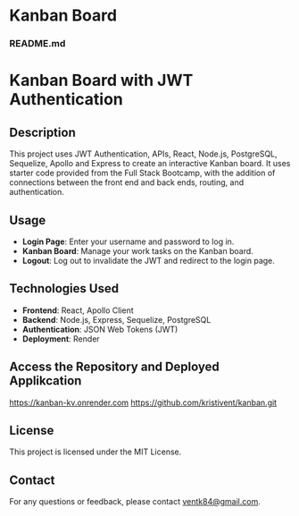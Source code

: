 # Kanban Board

### README.md

# Kanban Board with JWT Authentication

## Description
This project uses JWT Authentication, APIs, React, Node.js, PostgreSQL, Sequelize, Apollo and Express to create an interactive Kanban board.  It uses starter code provided from the Full Stack Bootcamp, with the addition of connections between the front end and back ends, routing, and authentication.

## Usage

- **Login Page**: Enter your username and password to log in.
- **Kanban Board**: Manage your work tasks on the Kanban board.
- **Logout**: Log out to invalidate the JWT and redirect to the login page.

## Technologies Used

- **Frontend**: React, Apollo Client
- **Backend**: Node.js, Express, Sequelize, PostgreSQL
- **Authentication**: JSON Web Tokens (JWT)
- **Deployment**: Render

## Access the Repository and Deployed Applikcation
https://kanban-kv.onrender.com
https://github.com/kristivent/kanban.git


## License

This project is licensed under the MIT License.

## Contact

For any questions or feedback, please contact ventk84@gmail.com.
